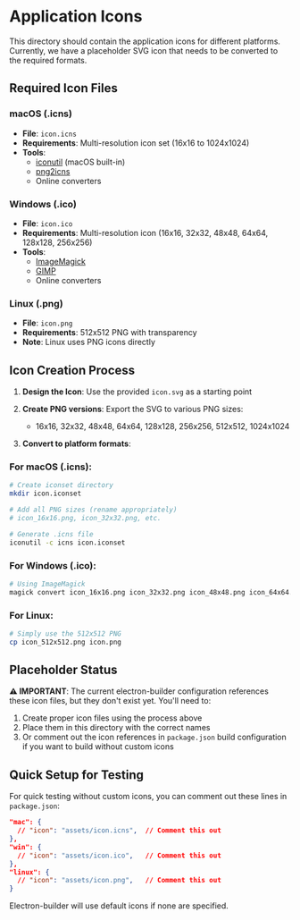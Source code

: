 # Application Icons

This directory should contain the application icons for different platforms. Currently, we have a placeholder SVG icon that needs to be converted to the required formats.

## Required Icon Files

### macOS (.icns)
- **File**: `icon.icns`
- **Requirements**: Multi-resolution icon set (16x16 to 1024x1024)
- **Tools**: 
  - [iconutil](https://developer.apple.com/library/archive/documentation/GraphicsAnimation/Conceptual/HighResolutionOSX/Optimizing/Optimizing.html) (macOS built-in)
  - [png2icns](https://github.com/shoogle/png2icns)
  - Online converters

### Windows (.ico)
- **File**: `icon.ico`
- **Requirements**: Multi-resolution icon (16x16, 32x32, 48x48, 64x64, 128x128, 256x256)
- **Tools**:
  - [ImageMagick](https://imagemagick.org/)
  - [GIMP](https://www.gimp.org/)
  - Online converters

### Linux (.png)
- **File**: `icon.png`
- **Requirements**: 512x512 PNG with transparency
- **Note**: Linux uses PNG icons directly

## Icon Creation Process

1. **Design the Icon**: Use the provided `icon.svg` as a starting point
2. **Create PNG versions**: Export the SVG to various PNG sizes:
   - 16x16, 32x32, 48x48, 64x64, 128x128, 256x256, 512x512, 1024x1024

3. **Convert to platform formats**:

### For macOS (.icns):
```bash
# Create iconset directory
mkdir icon.iconset

# Add all PNG sizes (rename appropriately)
# icon_16x16.png, icon_32x32.png, etc.

# Generate .icns file
iconutil -c icns icon.iconset
```

### For Windows (.ico):
```bash
# Using ImageMagick
magick convert icon_16x16.png icon_32x32.png icon_48x48.png icon_64x64.png icon_128x128.png icon_256x256.png icon.ico
```

### For Linux:
```bash
# Simply use the 512x512 PNG
cp icon_512x512.png icon.png
```

## Placeholder Status

**⚠️ IMPORTANT**: The current electron-builder configuration references these icon files, but they don't exist yet. You'll need to:

1. Create proper icon files using the process above
2. Place them in this directory with the correct names
3. Or comment out the icon references in `package.json` build configuration if you want to build without custom icons

## Quick Setup for Testing

For quick testing without custom icons, you can comment out these lines in `package.json`:

```json
"mac": {
  // "icon": "assets/icon.icns",  // Comment this out
},
"win": {
  // "icon": "assets/icon.ico",   // Comment this out  
},
"linux": {
  // "icon": "assets/icon.png",   // Comment this out
}
```

Electron-builder will use default icons if none are specified.
